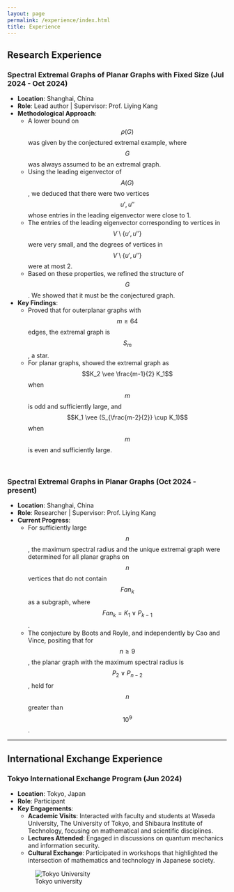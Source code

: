 ```yaml
---
layout: page
permalink: /experience/index.html
title: Experience
---
```

<head>
    <script type="text/x-mathjax-config">
        MathJax.Hub.Config({
            "HTML-CSS": {
                styles: {
                    ".MathJax .mi": {
                        color: "inherit"  // 继承父元素颜色
                    },
                    ".MathJax .mn": {
                        color: "inherit"  // 继承父元素颜色
                    }
                }
            }
        });
    </script>
    <script src="https://cdnjs.cloudflare.com/ajax/libs/mathjax/2.7.9/MathJax.js?config=TeX-AMS_HTML"></script>
    <script id="MathJax-script" async src="https://cdn.jsdelivr.net/npm/mathjax@3/es5/tex-mml-chtml.js"></script>
</head>

## Research Experience

### Spectral Extremal Graphs of Planar Graphs with Fixed Size (Jul 2024 - Oct 2024)
- **Location**: Shanghai, China
- **Role**: Lead author | Supervisor: Prof. Liying Kang
- **Methodological Approach**:
  - A lower bound on $$\rho(G)$$ was given by the conjectured extremal example, where $$G$$ was always assumed to be an extremal graph.
  - Using the leading eigenvector of $$A(G)$$, we deduced that there were two vertices $$u', u''$$ whose entries in the leading eigenvector were close to 1.
  - The entries of the leading eigenvector corresponding to vertices in $$V\setminus \{u', u''\}$$ were very small, and the degrees of vertices in $$V\setminus \{u', u''\}$$ were at most 2.
  - Based on these properties, we refined the structure of $$G$$. We showed that it must be the conjectured graph.
- **Key Findings**:
  - Proved that for outerplanar graphs with $$m \geq 64$$ edges, the extremal graph is $$S_m$$, a star.
  - For planar graphs, showed the extremal graph as $$K_2 \vee \frac{m-1}{2} K_1$$ when $$m$$ is odd and sufficiently large, and $$K_1 \vee (S_{\frac{m-2}{2}} \cup K_1)$$ when $$m$$ is even and sufficiently large.

<br>

### Spectral Extremal Graphs in Planar Graphs (Oct 2024 - present)
- **Location**: Shanghai, China
- **Role**: Researcher | Supervisor: Prof. Liying Kang
- **Current Progress**:
  - For sufficiently large $$n$$, the maximum spectral radius and the unique extremal graph were determined for all planar graphs on $$n$$ vertices that do not contain $$Fan_k$$ as a subgraph, where $$Fan_k = K_1 \vee P_{k-1}$$.
  - The conjecture by Boots and Royle, and independently by Cao and Vince, positing that for $$n \geq 9$$, the planar graph with the maximum spectral radius is $$P_2 \vee P_{n-2}$$, held for $$n$$ greater than $$10^9$$.

---

## International Exchange Experience

### Tokyo International Exchange Program (Jun 2024)
- **Location**: Tokyo, Japan
- **Role**: Participant
- **Key Engagements**:
  - **Academic Visits**: Interacted with faculty and students at Waseda University, The University of Tokyo, and Shibaura Institute of Technology, focusing on mathematical and scientific disciplines.
  - **Lectures Attended**: Engaged in discussions on quantum mechanics and information security.
  - **Cultural Exchange**: Participated in workshops that highlighted the intersection of mathematics and technology in Japanese society.
  <figure>
  <img src="https://liangdongfan.github.io/images/640.jpg" alt="Tokyo University" class="exchange-image">
  <figcaption>Tokyo university</figcaption>

<br>
